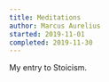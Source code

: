 ```yaml
---
title: Meditations
author: Marcus Aurelius
started: 2019-11-01
completed: 2019-11-30
---
```


My entry to Stoicism.
